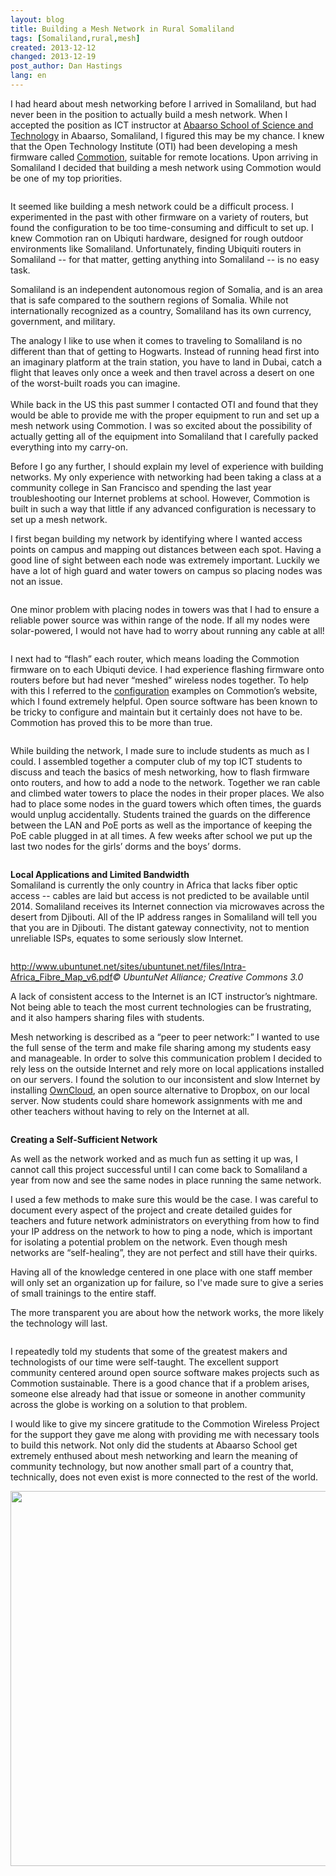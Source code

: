 ```yaml
---
layout: blog
title: Building a Mesh Network in Rural Somaliland
tags: [Somaliland,rural,mesh] 
created: 2013-12-12
changed: 2013-12-19
post_author: Dan Hastings
lang: en
---
```

I had heard about mesh networking before I arrived in Somaliland, but had never been in the position to actually build a mesh network. When I accepted the position as ICT instructor at<a href="http://www.abaarsoschool.org" style="text-decoration:none;"> <u>Abaarso School of Science and Technology</u></a> in Abaarso, Somaliland, I figured this may be my chance. I knew that the Open Technology Institute (OTI) had been developing a mesh firmware called <a href="https://commotionwireless.net/" style="text-decoration:none;"><u>Commotion</u></a>, suitable for remote locations. Upon arriving in Somaliland I decided that building a mesh network using Commotion would be one of my top priorities.


<img alt="" src="http://oti.newamerica.net/sites/newamerica.net/files/articles/somalilandcountryside%20%281024x768%29.jpg">

It seemed like building a mesh network could be a difficult process. I experimented in the past with other firmware on a variety of routers, but found the configuration to be too time-consuming and difficult to set up.
I knew Commotion ran on Ubiquti hardware, designed for rough outdoor environments like Somaliland. Unfortunately, finding Ubiquiti routers in Somaliland -- for that matter, getting anything into Somaliland -- is no easy task.

Somaliland is an independent autonomous region of Somalia, and is an area that is safe compared to the southern regions of Somalia. While not internationally recognized as a country, Somaliland has its own currency, government, and military.

The analogy I like to use when it comes to traveling to Somaliland is no different than that of getting to Hogwarts. Instead of running head first into an imaginary platform at the train station, you have to land in Dubai, catch a flight that leaves only once a week and then travel across a desert on one of the worst-built roads you can imagine.<br />
<br />
While back in the US this past summer I contacted OTI and found that they would be able to provide me with the proper equipment to run and set up a mesh network using Commotion. I was so excited about the possibility of actually getting all of the equipment into Somaliland that I carefully packed everything into my carry-on.

Before I go any further, I should explain my level of experience with building networks. My only experience with networking had been taking a class at a community college in San Francisco and spending the last year troubleshooting our Internet problems at school. However, Commotion is built in such a way that little if any advanced configuration is necessary to set up a mesh network.

I first began building my network by identifying where I wanted access points on campus and mapping out distances between each spot. Having a good line of sight between each node was extremely important. Luckily we have a lot of high guard and water towers on campus so placing nodes was not an issue.

<img alt="" src="http://oti.newamerica.net/sites/newamerica.net/files/articles/Abaarso-School-Mesh-Design%20%28960x720%29.jpg" />

One minor problem with placing nodes in towers was that I had to ensure a reliable power source was within range of the node. If all my nodes were solar-powered, I would not have had to worry about running any cable at all!

<img alt="" src="http://oti.newamerica.net/sites/newamerica.net/files/articles/hamse%20%281024x768%29.jpg">

I next had to “flash” each router, which means loading the Commotion firmware on to each Ubiquti device. I had experience flashing firmware onto routers before but had never “meshed” wireless nodes together. To help with this I referred to the <a href="https://commotionwireless.net/docs/cck/installing-configuring/common-configuration" style="text-decoration:none;"><u>configuration</u></a> examples on Commotion’s website, which I found extremely helpful. Open source software has been known to be tricky to configure and maintain but it certainly does not have to be. Commotion has proved this to be more than true.

<img alt="" src="http://oti.newamerica.net/sites/newamerica.net/files/articles/group%20%281024x768%29.jpg" >

While building the network, I made sure to include students as much as I could. I assembled together a computer club of my top ICT students to discuss and teach the basics of mesh networking, how to flash firmware onto routers, and how to add a node to the network. Together we ran cable and climbed water towers to place the nodes in their proper places. We also had to place some nodes in the guard towers which often times, the guards would unplug accidentally. Students trained the guards on the difference between the LAN and PoE ports as well as the importance of keeping the PoE cable plugged in at all times. A few weeks after school we put up the last two nodes for the girls’ dorms and the boys’ dorms.

<img alt="" src="http://oti.newamerica.net/sites/newamerica.net{{site.baseurl}}/files/articles/educatingthegaurds%20%281024x768%29.jpg">
 
**Local Applications and Limited Bandwidth**<br />
Somaliland is currently the only country in Africa that lacks fiber optic access -- cables are laid but access is not predicted to be available until 2014. Somaliland receives its Internet connection via microwaves across the desert from Djibouti. All of the IP address ranges in Somaliland will tell you that you are in Djibouti. The distant gateway connectivity, not to mention unreliable ISPs, equates to some seriously slow Internet.

<img alt="" src="http://oti.newamerica.net/sites/newamerica.net/files/articles/somalilandfiber%20%28526x582%29.jpg">


<a href="http://www.ubuntunet.net/sites/ubuntunet.net/files/Intra-Africa_Fibre_Map_v6.pdf" style="text-decoration:none;"><u>http://www.ubuntunet.net/sites/ubuntunet.net/files/Intra-Africa_Fibre_Map_v6.pdf</u></a><em>© UbuntuNet Alliance; Creative Commons 3.0</em>


A lack of consistent access to the Internet is an ICT instructor’s nightmare. Not being able to teach the most current technologies can be frustrating, and it also hampers sharing files with students.

Mesh networking is described as a “peer to peer network:” I wanted to use the full sense of the term and make file sharing among my students easy and manageable. In order to solve this communication problem I decided to rely less on the outside Internet and rely more on local applications installed on our servers.
I found the solution to our inconsistent and slow Internet by installing<a href="http://owncloud.org/" style="text-decoration:none;"> <u>OwnCloud</u></a>, an open source alternative to Dropbox, on our local server. Now students could share homework assignments with me and other teachers without having to rely on the Internet at all.

<img alt="" src="http://oti.newamerica.net/sites/newamerica.net/files/articles/dan%20%281024x768%29.jpg"/>

**Creating a Self-Sufficient Network**

As well as the network worked and as much fun as setting it up was, I cannot call this project successful until I can come back to Somaliland a year from now and see the same nodes in place running the same network.

I used a few methods to make sure this would be the case. I was careful to document every aspect of the project and create detailed guides for teachers and future network administrators on everything from how to find your IP address on the network to how to ping a node, which is important for isolating a potential problem on the network. Even though mesh networks are “self-healing”, they are not perfect and still have their quirks.

Having all of the knowledge centered in one place with one staff member will only set an organization up for failure, so I've made sure to give a series of small trainings to the entire staff.

The more transparent you are about how the network works, the more likely the technology will last.

<img alt="" src="http://oti.newamerica.net/sites/newamerica.net/files/articles/idiris.saeed_.hamse%20%28768x1024%29.jpg" />

I repeatedly told my students that some of the greatest makers and technologists of our time were self-taught. The excellent support community centered around open source software makes projects such as Commotion sustainable. There is a good chance that if a problem arises, someone else already had that issue or someone in another community across the globe is working on a solution to that problem.

I would like to give my sincere gratitude to the Commotion Wireless Project for the support they gave me along with providing me with necessary tools to build this network. Not only did the students at Abaarso School get extremely enthused about mesh networking and learn the meaning of community technology, but now another small part of a country that, technically, does not even exist is more connected to the rest of the world.

<img alt="" src="http://oti.newamerica.net/sites/newamerica.net/files/articles/ahmed.abdirahiim%20%28768x1024%29.jpg" style="width:600px" />
 
